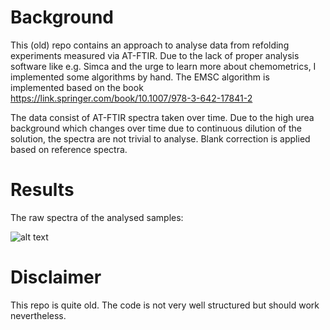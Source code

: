 # Background

This (old) repo contains an approach to analyse data from refolding experiments measured via AT-FTIR. Due to the lack of proper analysis software like e.g. Simca and the urge to learn more about chemometrics, I implemented some algorithms by hand. The EMSC algorithm is implemented based on the book https://link.springer.com/book/10.1007/978-3-642-17841-2

The data consist of AT-FTIR spectra taken over time. Due to the high urea background which changes over time due to continuous dilution of the solution, the spectra are not trivial to analyse. Blank correction is applied based on reference spectra.

# Results

The raw spectra of the analysed samples:

![alt text](./plots/pca/spectra)

# Disclaimer

This repo is quite old. The code is not very well structured but should work nevertheless.